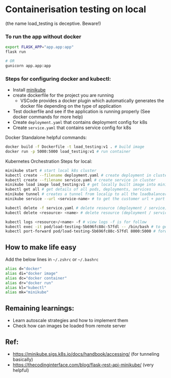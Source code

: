 # Containerisation testing on local

(the name load_testing is deceptive. Beware!)

### To run the app without docker
```sh
export FLASK_APP="app.app:app"
flask run

# OR
gunicorn app.app:app
```

### Steps for configuring docker and kubectl:
- Install [minikube](https://minikube.sigs.k8s.io/docs/start/)
- create dockerfile for the project you are running
  - VSCode provides a docker plugin which automatically generates the docker file depending on the type of application
- Test dockerfile and see if the application is running properly (See docker commands for more help)
- Create `deployment.yaml` that contains deployment config for k8s
- Create `service.yaml` that contains service config for k8s

Docker Standalone helpful commands:

```sh
docker build -f Dockerfile -t load_testing:v1 . # build image
docker run -p 5000:5000 load_testing:v1 # run container
```

Kubernetes Orchestration Steps for local:

```sh
minikube start # start local k8s cluster
kubectl create --filename deployment.yaml # create deployment in cluster
kubectl create --filename service.yaml # create service in cluster
minikube load image load_testing:v1 # get locally built image into minikube cluster
kubectl get all # get details of all pods, deployments, services
minikube tunnel # creates a tunnel from localip to all the loadbalancer services. Basically access the service from local
minikube service --url <service-name> # to get the customer url + port through which one can access the service

kubectl delete -f service.yaml # delete resource (deployment / service)
kubectl delete <resource> <name> # delete resource (deployment / service)

kubectl logs <resource>/<name> -f # view logs -f is for follow
kubectl exec -it pod/load-testing-5b696fc88c-57fdl -- /bin/bash # to get in a shell of a particular pod
kubectl port-forward pod/load-testing-5b696fc88c-57fdl 8000:5000 # forwarding port for a particular pod from local to pod. This is used for testing whether pod APIs are working fine
```

## How to make life easy
Add the below lines in `~/.zshrc` or `~/.bashrc`
```sh
alias d="docker"
alias di="docker image"
alias dc="docker container"
alias dr="docker run"
alias kl="kubectl"
alias mk="minikube"
```

## Remaining learnings:
- Learn autoscale strategies and how to implement them
- Check how can images be loaded from remote server


## Ref:
- https://minikube.sigs.k8s.io/docs/handbook/accessing/ (for tunneling basically)
- https://thecodinginterface.com/blog/flask-rest-api-minikube/ (very helpful)

